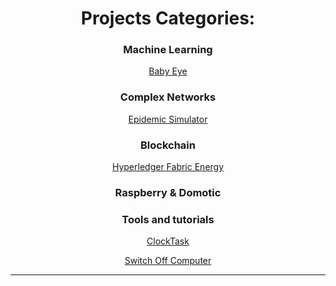   <h1 align="center">    
    Projects Categories:
  </h1>
  <div align="center">
  <h3>Machine Learning</h3>
      <p><a href="babyeye.html">Baby Eye</a></p>      
  <h3>Complex Networks</h3>
      <p><a href="epidemic-simulator.html">Epidemic Simulator</a></p>
  <h3>Blockchain</h3>
      <p><a href="hyperledger.html">Hyperledger Fabric Energy</a></p>
   <h3>Raspberry & Domotic</h3>
   <h3>Tools and tutorials</h3>
      <p><a href="clocktask.html">ClockTask</a></p>
      <p><a href="switchoff.html">Switch Off Computer</a></p>  
  </div>
  

* * * 

